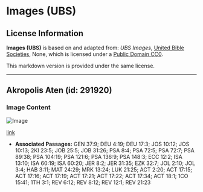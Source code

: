 # Images (UBS)

## License Information

**Images (UBS)** is based on and adapted from: _UBS Images_, [United Bible Societies](https://unitedbiblesocieties.org/), None, which is licensed under a [Public Domain CC0](https://creativecommons.org/public-domain/cc0/).

This markdown version is provided under the same license.



--------------------------------

## Akropolis Aten (id: 291920)

### Image Content

![Image](https://cdn.aquifer.bible/aquifer-content/resources/Media/WEB-0005_acropolis_athens.jpg)

[link](https://cdn.aquifer.bible/aquifer-content/resources/Media/WEB-0005_acropolis_athens.jpg)

* **Associated Passages:** GEN 37:9; DEU 4:19; DEU 17:3; JOS 10:12; JOS 10:13; 2KI 23:5; JOB 25:5; JOB 31:26; PSA 8:4; PSA 72:5; PSA 72:7; PSA 89:38; PSA 104:19; PSA 121:6; PSA 136:9; PSA 148:3; ECC 12:2; ISA 13:10; ISA 60:19; ISA 60:20; JER 8:2; JER 31:35; EZK 32:7; JOL 2:10; JOL 3:4; HAB 3:11; MAT 24:29; MRK 13:24; LUK 21:25; ACT 2:20; ACT 17:15; ACT 17:16; ACT 17:19; ACT 17:21; ACT 17:22; ACT 17:34; ACT 18:1; 1CO 15:41; 1TH 3:1; REV 6:12; REV 8:12; REV 12:1; REV 21:23

